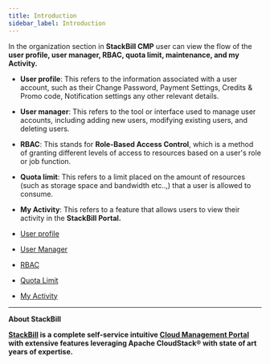 ```yaml
---
title: Introduction
sidebar_label: Introduction
---
```


In the organization section in **StackBill CMP** user can view the flow of the **user profile, user manager, RBAC, quota limit, maintenance, and my Activity.**

- **User profile**: This refers to the information associated with a user account, such as their Change Password, Payment Settings, Credits & Promo code, Notification settings any other relevant details.
- **User manager**: This refers to the tool or interface used to manage user accounts, including adding new users, modifying existing users, and deleting users.
- **RBAC**: This stands for **Role-Based Access Control**, which is a method of granting different levels of access to resources based on a user's role or job function.
- **Quota limit**: This refers to a limit placed on the amount of resources (such as storage space and bandwidth etc..,) that a user is allowed to consume.
- **My Activity**: This refers to a feature that allows users to view their activity in the **StackBill Portal.**


- [User profile](./User-Profile#setting-up-profile-in-stackbill-cmp)
- [User Manager](./User-Profile#add-user-in-stackbill-cmp)
- [RBAC](./User-Profile#setting-up-role-privileges-in-stackbill-cmp)
- [Quota Limit](./User-Profile#quota-manager-in-stackbill-cmp)
- [My Activity](./User-Profile#my-activity-in-stackbill-cmp)

-----------------------------------------------------


**About StackBill**

**[StackBill](https://www.youtube.com/watch?v=nyV8oE3dfXs) is a complete self-service intuitive [Cloud Management Portal](https://www.stackbill.com/) with extensive features leveraging Apache CloudStack® with state of art years of expertise.**

